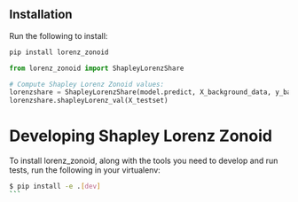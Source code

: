 ## Installation

Run the following to install:

```python
pip install lorenz_zonoid
````

```python
from lorenz_zonoid import ShapleyLorenzShare

# Compute Shapley Lorenz Zonoid values:
lorenzshare = ShapleyLorenzShare(model.predict, X_background_data, y_background_data)
lorenzshare.shapleyLorenz_val(X_testset)
```

# Developing Shapley Lorenz Zonoid

To install lorenz_zonoid, along with the tools you need to develop and run tests, run the following in your virtualenv:

````bash
$ pip install -e .[dev]
```